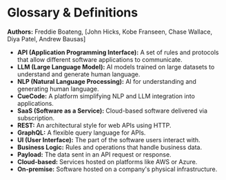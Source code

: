 # Glossary & Definitions

**Authors:** Freddie Boateng, [John Hicks, Kobe Franseen, Chase Wallace, Diya Patel, Andrew Bausas]

- **API (Application Programming Interface):** A set of rules and protocols that allow different software applications to communicate.
- **LLM (Large Language Model):** AI models trained on large datasets to understand and generate human language.
- **NLP (Natural Language Processing):** AI for understanding and generating human language.
- **CueCode:** A platform simplifying NLP and LLM integration into applications.
- **SaaS (Software as a Service):** Cloud-based software delivered via subscription.
- **REST:** An architectural style for web APIs using HTTP.
- **GraphQL:** A flexible query language for APIs.
- **UI (User Interface):** The part of the software users interact with.
- **Business Logic:** Rules and operations that handle business data.
- **Payload:** The data sent in an API request or response.
- **Cloud-based:** Services hosted on platforms like AWS or Azure.
- **On-premise:** Software hosted on a company's physical infrastructure.


